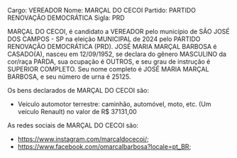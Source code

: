 Cargo: VEREADOR
Nome: MARÇAL DO CECOI
Partido: PARTIDO RENOVAÇÃO DEMOCRÁTICA
Sigla: PRD

MARÇAL DO CECOI, é candidato a VEREADOR pelo município de SÃO JOSÉ DOS CAMPOS - SP na eleição MUNICIPAL de 2024 pelo PARTIDO RENOVAÇÃO DEMOCRÁTICA (PRD).
JOSÉ MARIA MARÇAL BARBOSA é CASADO(A), nasceu em 12/09/1952, se declara do gênero MASCULINO da cor/raça PARDA, sua ocupação é OUTROS, e seu grau de instrução é SUPERIOR COMPLETO.
Seu nome completo é JOSÉ MARIA MARÇAL BARBOSA, e seu número de urna é 25125.

Os bens declarados de MARÇAL DO CECOI são: 
- Veículo automotor terrestre: caminhão, automóvel, moto, etc. (Um veículo Renault) no valor de R$ 37131,00

As redes sociais de MARÇAL DO CECOI são:
- https://www.instagram.com/marcaldocecoi/;
- https://www.facebook.com/omarcalbarbosa?locale=pt_BR;